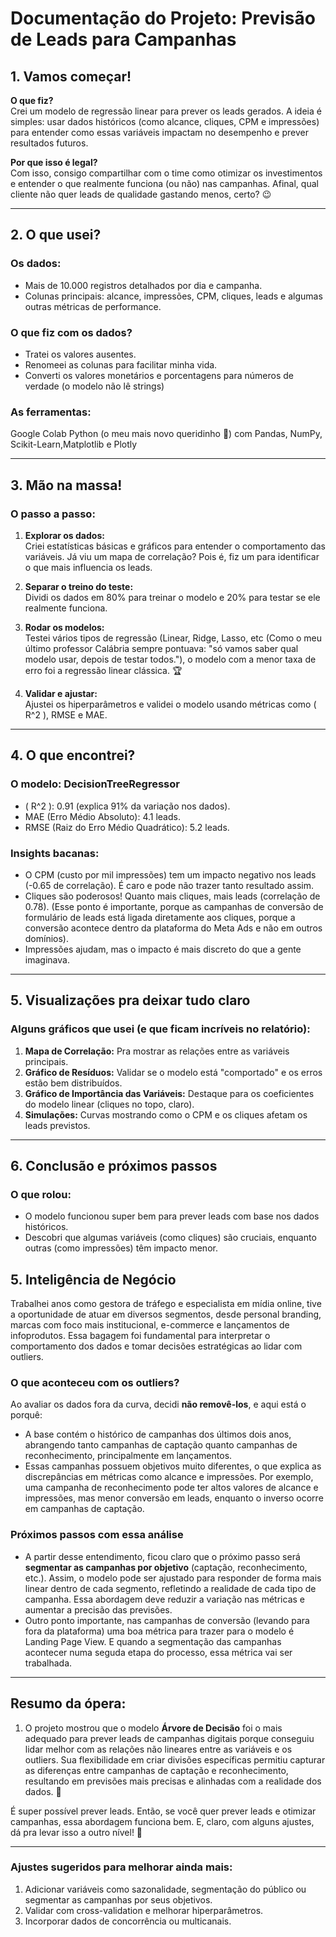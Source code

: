 # Documentação do Projeto: Previsão de Leads para Campanhas

## 1. Vamos começar!
**O que fiz?**  
Crei um modelo de regressão linear para prever os leads gerados. A ideia é simples: usar dados históricos (como alcance, cliques, CPM e impressões) para entender como essas variáveis impactam no desempenho e prever resultados futuros.

**Por que isso é legal?**  
Com isso, consigo compartilhar com o time como otimizar os investimentos e entender o que realmente funciona (ou não) nas campanhas. Afinal, qual cliente não quer leads de qualidade gastando menos, certo? 😉

---

## 2. O que usei?
### **Os dados:**  
- Mais de 10.000 registros detalhados por dia e campanha.  
- Colunas principais: alcance, impressões, CPM, cliques, leads e algumas outras métricas de performance.  

### **O que fiz com os dados?**  
- Tratei os valores ausentes.  
- Renomeei as colunas para facilitar minha vida.  
- Converti os valores monetários e porcentagens para números de verdade (o modelo não lê strings)

### **As ferramentas:**  
Google Colab
Python (o meu mais novo queridinho 🐍) com Pandas, NumPy, Scikit-Learn,Matplotlib e Plotly

---

## 3. Mão na massa!
### **O passo a passo:**  
1. **Explorar os dados:**  
   Criei estatísticas básicas e gráficos para entender o comportamento das variáveis. Já viu um mapa de correlação? Pois é, fiz um para identificar o que mais influencia os leads.  

2. **Separar o treino do teste:**  
   Dividi os dados em 80% para treinar o modelo e 20% para testar se ele realmente funciona.  

3. **Rodar os modelos:**  
   Testei vários tipos de regressão (Linear, Ridge, Lasso, etc (Como o meu último professor Calábria sempre pontuava: "só vamos saber qual modelo usar, depois de testar todos."), o modelo com a menor taxa de erro foi a regressão linear clássica. 🏆  

4. **Validar e ajustar:**  
   Ajustei os hiperparâmetros e validei o modelo usando métricas como \( R^2 \), RMSE e MAE.  

---

## 4. O que encontrei?
### **O modelo: DecisionTreeRegressor**  
- \( R^2 \): 0.91 (explica 91% da variação nos dados).  
- MAE (Erro Médio Absoluto): 4.1 leads.  
- RMSE (Raiz do Erro Médio Quadrático): 5.2 leads. 

### **Insights bacanas:**  
- O CPM (custo por mil impressões) tem um impacto negativo nos leads (-0.65 de correlação). É caro e pode não trazer tanto resultado assim.  
- Cliques são poderosos! Quanto mais cliques, mais leads (correlação de 0.78).  (Esse ponto é importante, porque as campanhas de conversão de formulário de leads está ligada diretamente aos cliques, porque a conversão acontece dentro da plataforma do Meta Ads e não em outros domínios).
- Impressões ajudam, mas o impacto é mais discreto do que a gente imaginava.  

---

## 5. Visualizações pra deixar tudo claro
### **Alguns gráficos que usei (e que ficam incríveis no relatório):**  
1. **Mapa de Correlação:** Pra mostrar as relações entre as variáveis principais.  
2. **Gráfico de Resíduos:** Validar se o modelo está "comportado" e os erros estão bem distribuídos.  
3. **Gráfico de Importância das Variáveis:** Destaque para os coeficientes do modelo linear (cliques no topo, claro).  
4. **Simulações:** Curvas mostrando como o CPM e os cliques afetam os leads previstos.  

---

## 6. Conclusão e próximos passos
### **O que rolou:**  
- O modelo funcionou super bem para prever leads com base nos dados históricos.  
- Descobri que algumas variáveis (como cliques) são cruciais, enquanto outras (como impressões) têm impacto menor.  

## 5. Inteligência de Negócio

Trabalhei anos como gestora de tráfego e especialista em mídia online, tive a oportunidade de atuar em diversos segmentos, desde personal branding, marcas com foco mais institucional, e-commerce e lançamentos de infoprodutos. Essa bagagem foi fundamental para interpretar o comportamento dos dados e tomar decisões estratégicas ao lidar com outliers.

### **O que aconteceu com os outliers?**
Ao avaliar os dados fora da curva, decidi **não removê-los**, e aqui está o porquê:  
- A base contém o histórico de campanhas dos últimos dois anos, abrangendo tanto campanhas de captação quanto campanhas de reconhecimento, principalmente em lançamentos.  
- Essas campanhas possuem objetivos muito diferentes, o que explica as discrepâncias em métricas como alcance e impressões. Por exemplo, uma campanha de reconhecimento pode ter altos valores de alcance e impressões, mas menor conversão em leads, enquanto o inverso ocorre em campanhas de captação.  

### **Próximos passos com essa análise**
- A partir desse entendimento, ficou claro que o próximo passo será **segmentar as campanhas por objetivo** (captação, reconhecimento, etc.). Assim, o modelo pode ser ajustado para responder de forma mais linear dentro de cada segmento, refletindo a realidade de cada tipo de campanha. Essa abordagem deve reduzir a variação nas métricas e aumentar a precisão das previsões.
- Outro ponto importante, nas campanhas de conversão (levando para fora da plataforma) uma boa métrica para trazer para o modelo é Landing Page View. E quando a segmentação das campanhas acontecer numa seguda etapa do processo, essa métrica vai ser trabalhada. 

---

## **Resumo da ópera:** 
1. O projeto mostrou que o modelo **Árvore de Decisão** foi o mais adequado para prever leads de campanhas digitais porque conseguiu lidar melhor com as relações não lineares entre as variáveis e os outliers. Sua flexibilidade em criar divisões específicas permitiu capturar as diferenças entre campanhas de captação e reconhecimento, resultando em previsões mais precisas e alinhadas com a realidade dos dados. 🚀  

É super possível prever leads. Então, se você quer prever leads e otimizar campanhas, essa abordagem funciona bem. E, claro, com alguns ajustes, dá pra levar isso a outro nível! 🚀

---

### **Ajustes sugeridos para melhorar ainda mais:**
1. Adicionar variáveis como sazonalidade, segmentação do público ou segmentar as campanhas por seus objetivos. 
3. Validar com cross-validation e melhorar hiperparâmetros.  
4. Incorporar dados de concorrência ou multicanais. 
